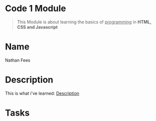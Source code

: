 # Code 1 Module
> This Module is about learning the basics of <ins>programming</ins> in **HTML, CSS and Javascript**
# Name
Nathan Fees
# Description
This is what i've learned: [Description](https://github.com/Nathan800/code-1/blob/main/Markdown/description.md)
# Tasks
